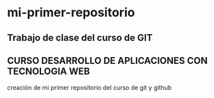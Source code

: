 # mi-primer-repositorio
## Trabajo de clase del curso de GIT
## CURSO DESARROLLO DE APLICACIONES CON TECNOLOGIA WEB
creación de mi primer repositorio del curso de git y github

